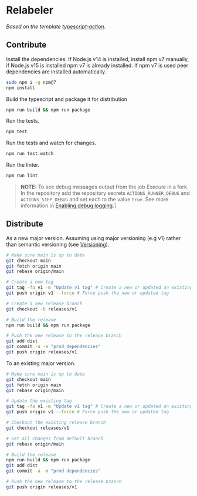 # Relabeler

_Based on the template [typescript-action](https://github.com/actions/typescript-action)_.

## Contribute

Install the dependencies. If Node.js v14 is installed, install npm v7 manually,
if Node.js v15 is installed npm v7 is already installed. If npm v7 is
used peer dependencies are installed automatically.

```bash
sudo npm i -g npm@7
npm install
```

Build the typescript and package it for distribution

```bash
npm run build && npm run package
```

Run the tests.

```bash
npm test
```

Run the tests and watch for changes.

```bash
npm run test:watch
```

Run the linter.

```bash
npm run lint
```

>**NOTE:** To see debug messages output from the job _Execute_ in a fork.
>In the repository add the repository secrets `ACTIONS_RUNNER_DEBUG` and
>`ACTIONS_STEP_DEBUG` and set each to the value `true`. See more information
>in [Enabling debug logging](https://docs.github.com/en/free-pro-team@latest/actions/managing-workflow-runs/enabling-debug-logging).]

## Distribute

As a new major version. Assuming using major versioning (e.g v1) rather
than semantic versioning (see [Versioning](https://github.com/actions/toolkit/blob/master/docs/action-versioning.md)).

```bash
# Make sure main is up to date
git checkout main
git fetch origin main
git rebase origin/main

# Create a new tag
git tag -fa v1 -m "Update v1 tag" # Create a new or updated an existing tag
git push origin v1 --force # Force push the new or updated tag

# Create a new release branch
git checkout -b releases/v1

# Build the release
npm run build && npm run package

# Push the new release to the release branch
git add dist
git commit -a -m "prod dependencies"
git push origin releases/v1
```

To an existing major version.

```bash
# Make sure main is up to date
git checkout main
git fetch origin main
git rebase origin/main

# Update the existing tag
git tag -fa v1 -m "Update v1 tag" # Create a new or updated an existing tag
git push origin v1 --force # Force push the new or updated tag

# Checkout the existing release branch
git checkout releases/v1

# Get all changes from default branch 
git rebase origin/main

# Build the release
npm run build && npm run package
git add dist
git commit -a -m "prod dependencies"

# Push the new release to the release branch
git push origin releases/v1
```
